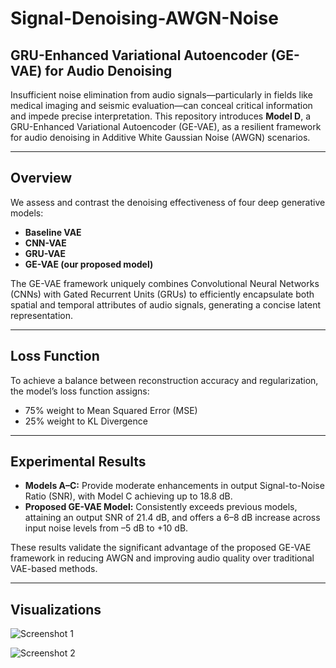 # Signal-Denoising-AWGN-Noise  
## GRU-Enhanced Variational Autoencoder (GE-VAE) for Audio Denoising

Insufficient noise elimination from audio signals—particularly in fields like medical imaging and seismic evaluation—can conceal critical information and impede precise interpretation. This repository introduces **Model D**, a GRU-Enhanced Variational Autoencoder (GE-VAE), as a resilient framework for audio denoising in Additive White Gaussian Noise (AWGN) scenarios.

---

## Overview

We assess and contrast the denoising effectiveness of four deep generative models:

- **Baseline VAE**  
- **CNN-VAE**  
- **GRU-VAE**  
- **GE-VAE (our proposed model)**  

The GE-VAE framework uniquely combines Convolutional Neural Networks (CNNs) with Gated Recurrent Units (GRUs) to efficiently encapsulate both spatial and temporal attributes of audio signals, generating a concise latent representation.

---

## Loss Function

To achieve a balance between reconstruction accuracy and regularization, the model’s loss function assigns:

- 75% weight to Mean Squared Error (MSE)  
- 25% weight to KL Divergence  

---

## Experimental Results

- **Models A–C:** Provide moderate enhancements in output Signal-to-Noise Ratio (SNR), with Model C achieving up to 18.8 dB.  
- **Proposed GE-VAE Model:** Consistently exceeds previous models, attaining an output SNR of 21.4 dB, and offers a 6–8 dB increase across input noise levels from –5 dB to +10 dB.  

These results validate the significant advantage of the proposed GE-VAE framework in reducing AWGN and improving audio quality over traditional VAE-based methods.

---

## Visualizations

![Screenshot 1](https://github.com/user-attachments/assets/4dae7f60-8e5a-494a-84b4-9f233aa458b0)

![Screenshot 2](https://github.com/user-attachments/assets/d7f9121c-29eb-4e9c-a225-1358c1362dd1)
